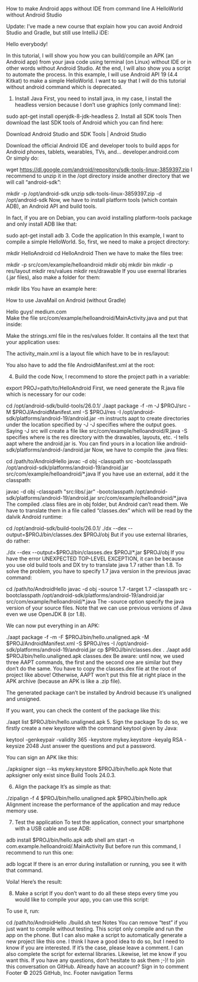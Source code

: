 How to make Android apps without IDE from command line
A HelloWorld without Android Studio

Update: I’ve made a new course that explain how you can avoid Android Studio and Gradle, but still use IntelliJ iDE:

Hello everybody!

In this tutorial, I will show you how you can build/compile an APK (an Android app) from your java code using terminal (on Linux) without IDE or in other words without Android Studio. At the end, I will also show you a script to automate the process. In this example, I will use Android API 19 (4.4 Kitkat) to make a simple HelloWorld. I want to say that I will do this tutorial without android command which is deprecated.

1. Install Java
First, you need to install java, in my case, I install the headless version because I don’t use graphics (only command line):

sudo apt-get install openjdk-8-jdk-headless
2. Install all SDK tools
Then download the last SDK tools of Android which you can find here:

Download Android Studio and SDK Tools | Android Studio

Download the official Android IDE and developer tools to build apps for Android phones, tablets, wearables, TVs, and…
developer.android.com	
Or simply do:

wget https://dl.google.com/android/repository/sdk-tools-linux-3859397.zip
I recommend to unzip it in the /opt directory inside another directory that we will call “android-sdk”:

mkdir -p /opt/android-sdk
unzip sdk-tools-linux-3859397.zip -d /opt/android-sdk
Now, we have to install platform tools (which contain ADB), an Android API and build tools.

In fact, if you are on Debian, you can avoid installing platform-tools package and only install ADB like that:

sudo apt-get install adb
3. Code the application
In this example, I want to compile a simple HelloWorld. So, first, we need to make a project directory:

mkdir HelloAndroid
cd HelloAndroid
Then we have to make the files tree:

mkdir -p src/com/example/helloandroid
mkdir obj
mkdir bin
mkdir -p res/layout
mkdir res/values
mkdir res/drawable
If you use exernal libraries (.jar files), also make a folder for them:

mkdir libs
You have an example here:

How to use JavaMail on Android (without Gradle)

Hello guys!
medium.com	
Make the file src/com/example/helloandroid/MainActivity.java and put that inside:


Make the strings.xml file in the res/values folder. It contains all the text that your application uses:


The activity_main.xml is a layout file which have to be in res/layout:


You also have to add the file AndroidManifest.xml at the root:


4. Build the code
Now, I recommend to store the project path in a variable:

export PROJ=path/to/HelloAndroid
First, we need generate the R.java file which is necessary for our code:

cd /opt/android-sdk/build-tools/26.0.1/
./aapt package -f -m -J $PROJ/src -M $PROJ/AndroidManifest.xml -S $PROJ/res -I /opt/android-sdk/platforms/android-19/android.jar
-m instructs aapt to create directories under the location specified by -J
-J specifies where the output goes. Saying -J src will create a file like src/com/example/helloandroid/R.java
-S specifies where is the res directory with the drawables, layouts, etc.
-I tells aapt where the android.jar is. You can find yours in a location like android-sdk/platforms/android-<API level>/android.jar
Now, we have to compile the .java files:

cd /path/to/AndroidHello
javac -d obj -classpath src -bootclasspath /opt/android-sdk/platforms/android-19/android.jar src/com/example/helloandroid/*.java
If you have use an external, add it the classpath:

javac -d obj -classpath "src:libs/<your-lib>.jar" -bootclasspath /opt/android-sdk/platforms/android-19/android.jar src/com/example/helloandroid/*.java
The compiled .class files are in obj folder, but Android can’t read them. We have to translate them in a file called “classes.dex” which will be read by the dalvik Android runtime:

cd /opt/android-sdk/build-tools/26.0.1/
./dx --dex --output=$PROJ/bin/classes.dex $PROJ/obj
But if you use external libraries, do rather:

./dx --dex --output=$PROJ/bin/classes.dex $PROJ/*.jar $PROJ/obj
If you have the error UNEXPECTED TOP-LEVEL EXCEPTION, it can be because you use old build tools and DX try to translate java 1.7 rather than 1.8. To solve the problem, you have to specify 1.7 java version in the previous javac command:

cd /path/to/AndroidHello
javac -d obj -source 1.7 -target 1.7 -classpath src -bootclasspath /opt/android-sdk/platforms/android-19/android.jar src/com/example/helloandroid/*.java
The -source option specify the java version of your source files. Note that we can use previous versions of Java even we use OpenJDK 8 (or 1.8).

We can now put everything in an APK:

./aapt package -f -m -F $PROJ/bin/hello.unaligned.apk -M $PROJ/AndroidManifest.xml -S $PROJ/res -I /opt/android-sdk/platforms/android-19/android.jar
cp $PROJ/bin/classes.dex .
./aapt add $PROJ/bin/hello.unaligned.apk classes.dex
Be aware: until now, we used three AAPT commands, the first and the second one are similar but they don’t do the same. You have to copy the classes.dex file at the root of project like above! Otherwise, AAPT won’t put this file at right place in the APK archive (because an APK is like a .zip file).

The generated package can’t be installed by Android because it’s unaligned and unsigned.

If you want, you can check the content of the package like this:

./aapt list $PROJ/bin/hello.unaligned.apk
5. Sign the package
To do so, we firstly create a new keystore with the command keytool given by Java:

keytool -genkeypair -validity 365 -keystore mykey.keystore -keyalg RSA -keysize 2048
Just answer the questions and put a password.

You can sign an APK like this:

./apksigner sign --ks mykey.keystore $PROJ/bin/hello.apk
Note that apksigner only exist since Build Tools 24.0.3.

6. Align the package
It’s as simple as that:

./zipalign -f 4 $PROJ/bin/hello.unaligned.apk $PROJ/bin/hello.apk
Alignment increase the performance of the application and may reduce memory use.

7. Test the application
To test the application, connect your smartphone with a USB cable and use ADB:

adb install $PROJ/bin/hello.apk
adb shell am start -n com.example.helloandroid/.MainActivity
But before run this command, I recommend to run this one:

adb logcat
If there is an error during installation or running, you see it with that command.

Voila! Here’s the result:


8. Make a script
If you don’t want to do all these steps every time you would like to compile your app, you can use this script:


To use it, run:

cd /path/to/AndroidHello
./build.sh test
Notes
You can remove “test” if you just want to compile without testing.
This script only compile and run the app on the phone. But I can also make a script to automatically generate a new project like this one. I think I have a good idea to do so, but I need to know if you are interested. If it’s the case, please leave a comment.
I can also complete the script for external libraries. Likewise, let me know if you want this.
If you have any questions, don’t hesitate to ask them ;-)!
 to join this conversation on GitHub. Already have an account? Sign in to comment
Footer
© 2025 GitHub, Inc.
Footer navigation
Terms

